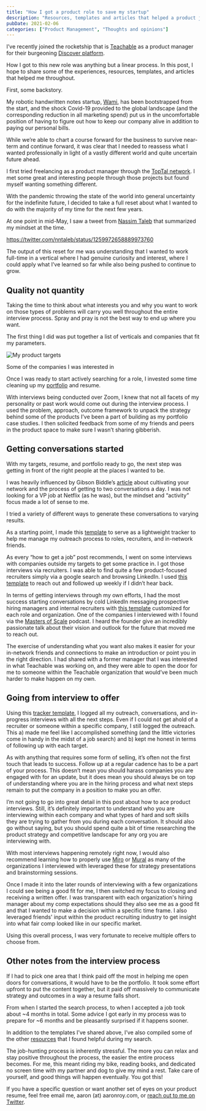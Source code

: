```yaml
---
title: "How I got a product role to save my startup"
description: "Resources, templates and articles that helped a product job search in the midst of the Covid-19 pandemic."
pubDate: 2021-02-06
categories: ["Product Management", "Thoughts and opinions"]
---
```


I’ve recently joined the rocketship that is [Teachable](https://teachable.com/) as a product manager for their burgeoning [Discover platform](https://discover.teachable.com/).

How I got to this new role was anything but a linear process. In this post, I hope to share some of the experiences, resources, templates, and articles that helped me throughout.

First, some backstory.

My robotic handwritten notes startup, [Wami](https://wami.io/), has been bootstrapped from the start, and the shock Covid-19 provided to the global landscape (and the corresponding reduction in all marketing spend) put us in the uncomfortable position of having to figure out how to keep our company alive in addition to paying our personal bills.

While we’re able to chart a course forward for the business to survive near-term and continue forward, it was clear that I needed to reassess what I wanted professionally in light of a vastly different world and quite uncertain future ahead.

I first tried freelancing as a product manager through the [TopTal network](https://www.toptal.com/#employ-exclusively-terrific-lean-startup-product-managers). I met some great and interesting people through those projects but found myself wanting something different.

With the pandemic throwing the state of the world into general uncertainty for the indefinite future, I decided to take a full reset about what I wanted to do with the majority of my time for the next few years.

At one point in mid-May, I saw a tweet from [Nassim Taleb](https://twitter.com/nntaleb) that summarized my mindset at the time.

https://twitter.com/nntaleb/status/1259972658889973760

The output of this reset for me was understanding that I wanted to work full-time in a vertical where I had genuine curiosity and interest, where I could apply what I’ve learned so far while also being pushed to continue to grow.

## Quality not quantity

Taking the time to think about what interests you and why you want to work on those types of problems will carry you well throughout the entire interview process. Spray and pray is not the best way to end up where you want.

The first thing I did was put together a list of verticals and companies that fit my parameters.

![My product targets](/images/how-i-got-a-product-job-during-the-pandemic-1759632216094.png)

Some of the companies I was interested in

Once I was ready to start actively searching for a role, I invested some time cleaning up my [portfolio](https://aaronroy.com/category/portfolio/) and resume.

With interviews being conducted over Zoom, I knew that not all facets of my personality or past work would come out during the interview process. I used the problem, approach, outcome framework to unpack the strategy behind some of the products I’ve been a part of building as my portfolio case studies. I then solicited feedback from some of my friends and peers in the product space to make sure I wasn’t sharing gibberish.

## Getting conversations started

With my targets, resume, and portfolio ready to go, the next step was getting in front of the right people at the places I wanted to be.

I was heavily influenced by Gibson Biddle’s [article](https://medium.com/@gibsonbiddle/how-to-find-a-great-job-944caa29c980) about cultivating your network and the process of getting to two conversations a day. I was not looking for a VP job at Netflix (as he was), but the mindset and “activity” focus made a lot of sense to me.

I tried a variety of different ways to generate these conversations to varying results.

As a starting point, I made this [template](https://docs.google.com/spreadsheets/d/1XZdeTUtBUMP-odelOYoO-0YIh3uxegoqbn_su5E4S7o/edit#gid=2092010247) to serve as a lightweight tracker to help me manage my outreach process to roles, recruiters, and in-network friends.

As every “how to get a job” post recommends, I went on some interviews with companies outside my targets to get some practice in. I got those interviews via recruiters. I was able to find quite a few product-focused recruiters simply via a google search and browsing LinkedIn. I used [this template](https://www.notion.so/Cold-LinkedIn-Message-to-Recruiter-1c14b57cbd3a4d9db15138b92b9090db) to reach out and followed up weekly if I didn’t hear back.

In terms of getting interviews through my own efforts, I had the most success starting conversations by cold LinkedIn messaging prospective hiring managers and internal recruiters with [this template](https://www.notion.so/Cold-LinkedIn-Message-to-Hiring-Manager-or-Internal-Recruiter-3e626aec8b204baf9782f71bebe58d3e) customized for each role and organization. One of the companies I interviewed with I found via the [Masters of Scale](https://mastersofscale.com/) podcast. I heard the founder give an incredibly passionate talk about their vision and outlook for the future that moved me to reach out.

The exercise of understanding what you want also makes it easier for your in-network friends and connections to make an introduction or point you in the right direction. I had shared with a former manager that I was interested in what Teachable was working on, and they were able to open the door for me to someone within the Teachable organization that would’ve been much harder to make happen on my own.

## Going from interview to offer

Using this [tracker template](https://docs.google.com/spreadsheets/d/1XZdeTUtBUMP-odelOYoO-0YIh3uxegoqbn_su5E4S7o/edit#gid=2092010247), I logged all my outreach, conversations, and in-progress interviews with all the next steps. Even if I could not get ahold of a recruiter or someone within a specific company, I still logged the outreach. This a) made me feel like I accomplished something (and the little victories come in handy in the midst of a job search) and b) kept me honest in terms of following up with each target.

As with anything that requires some form of selling, it’s often not the first touch that leads to success. Follow up at a regular cadence has to be a part of your process. This doesn’t mean you should harass companies you are engaged with for an update, but it does mean you should always be on top of understanding where you are in the hiring process and what next steps remain to put the company in a position to make you an offer.

I’m not going to go into great detail in this post about how to ace product interviews. Still, it’s definitely important to understand who you are interviewing within each company and what types of hard and soft skills they are trying to gather from you during each conversation. It should also go without saying, but you should spend quite a bit of time researching the product strategy and competitive landscape for any org you are interviewing with.

With most interviews happening remotely right now, I would also recommend learning how to properly use [Miro](https://miro.com/) or [Mural](https://www.mural.co/) as many of the organizations I interviewed with leveraged these for strategy presentations and brainstorming sessions.

Once I made it into the later rounds of interviewing with a few organizations I could see being a good fit for me, I then switched my focus to closing and receiving a written offer. I was transparent with each organization's hiring manager about my comp expectations should they also see me as a good fit and that I wanted to make a decision within a specific time frame. I also leveraged friends' input within the product recruiting industry to get insight into what fair comp looked like in our specific market.

Using this overall process, I was very fortunate to receive multiple offers to choose from.

## Other notes from the interview process

If I had to pick one area that I think paid off the most in helping me open doors for conversations, it would have to be the portfolio. It took some effort upfront to put the content together, but it paid off massively to communicate strategy and outcomes in a way a resume falls short.

From when I started the search process, to when I accepted a job took about ~4 months in total. Some advice I got early in my process was to prepare for ~6 months and be pleasantly surprised if it happens sooner.

In addition to the templates I’ve shared above, I’ve also compiled some of the other [resources](https://www.notion.so/b244ee71397d4fcea26b3ddfba1f0762?v=ce8e771ba85b4c1099ca1f84a05e3246) that I found helpful during my search.

The job-hunting process is inherently stressful. The more you can relax and stay positive throughout the process, the easier the entire process becomes. For me, this meant riding my bike, reading books, and dedicated no screen time with my partner and dog to give my mind a rest. Take care of yourself, and good things will happen eventually. You got this!

If you have a specific question or want another set of eyes on your product resume, feel free email me, aaron (at) aaronroy.com, or [reach out to me on Twitter](https://twitter.com/aaron_wa).